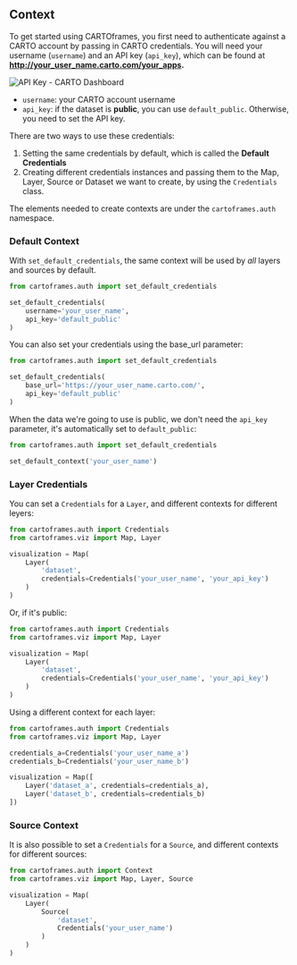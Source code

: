 ## Context

To get started using CARTOframes, you first need to authenticate against a CARTO account by passing in CARTO credentials. You will need your username (`username`) and an API key (`api_key`), which can be found at **http://your_user_name.carto.com/your_apps.**

![API Key - CARTO Dashboard](../../img/guides/context/api-keys.png)

* `username`: your CARTO account username
* `api_key`: if the dataset is **public**, you can use `default_public`. Otherwise, you need to set the API key.

There are two ways to use these credentials:

1. Setting the same credentials by default, which is called the **Default Credentials**
2. Creating different credentials instances and passing them to the Map, Layer, Source or Dataset we want to create, by using the `Credentials` class.

The elements needed to create contexts are under the `cartoframes.auth` namespace.

### Default Context

With `set_default_credentials`, the same context will be used by _all_ layers and sources by default.

```py
from cartoframes.auth import set_default_credentials

set_default_credentials(
    username='your_user_name',
    api_key='default_public'
)
```
You can also set your credentials using the base_url parameter:

```py
from cartoframes.auth import set_default_credentials

set_default_credentials(
    base_url='https://your_user_name.carto.com/',
    api_key='default_public'
)
```

When the data we're going to use is public, we don't need the `api_key` parameter, it's automatically set to `default_public`:

```py
from cartoframes.auth import set_default_credentials

set_default_context('your_user_name')
```

### Layer Credentials

You can set a `Credentials` for a `Layer`, and different contexts for different leyers:

```py
from cartoframes.auth import Credentials
from cartoframes.viz import Map, Layer

visualization = Map(
    Layer(
        'dataset',
        credentials=Credentials('your_user_name', 'your_api_key')
    )
)
```

Or, if it's public:

```py
from cartoframes.auth import Credentials
from cartoframes.viz import Map, Layer

visualization = Map(
    Layer(
        'dataset',
        credentials=Credentials('your_user_name', 'your_api_key')
    )
)
```

Using a different context for each layer:

```py
from cartoframes.auth import Credentials
from cartoframes.viz import Map, Layer

credentials_a=Credentials('your_user_name_a')
credentials_b=Credentials('your_user_name_b')

visualization = Map([
    Layer('dataset_a', credentials=credentials_a),
    Layer('dataset_b', credentials=credentials_b)
])
```

### Source Context

It is also possible to set a `Credentials` for a `Source`, and different contexts for different sources:

```py
from cartoframes.auth import Context
from cartoframes.viz import Map, Layer, Source

visualization = Map(
    Layer(
        Source(
            'dataset',
            Credentials('your_user_name')
        )
    )
)
```

